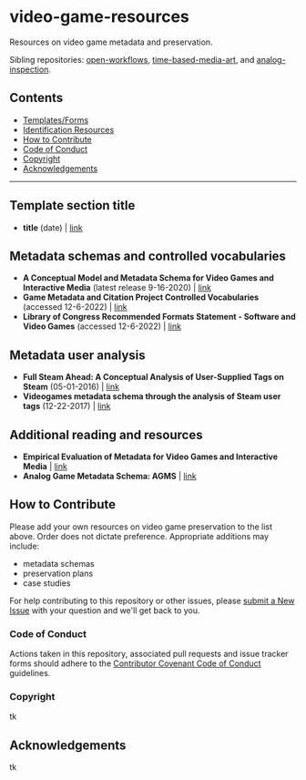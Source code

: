 # video-game-resources
Resources on video game metadata and preservation.

Sibling repositories: [open-workflows](https://github.com/amiaopensource/open-workflows), [time-based-media-art](https://github.com/amiaopensource/time-based-media-art), and [analog-inspection](https://github.com/amiaopensource/analog-inspection).

## Contents

* [Templates/Forms](#templatesforms)
* [Identification Resources](#identification-resources)
* [How to Contribute](#how-to-contribute)
* [Code of Conduct](#code-of-conduct)
* [Copyright](#copyright)
* [Acknowledgements](#acknowledgements)

---

## Template section title

- **title** (date) | [link](https://github.com/amiaopensource)

## Metadata schemas and controlled vocabularies 

- **A Conceptual Model and Metadata Schema for Video Games and Interactive Media** (latest release 9-16-2020) | [link](https://gamer.ischool.uw.edu/releases/test/)
- **Game Metadata and Citation Project Controlled Vocabularies** (accessed 12-6-2022) | [link](https://gamemetadata.soe.ucsc.edu/media)
- **Library of Congress Recommended Formats Statement - Software and Video Games** (accessed 12-6-2022) | [link](https://www.loc.gov/preservation/resources/rfs/software-videogames.html)

## Metadata user analysis 

- **Full Steam Ahead: A Conceptual Analysis of User-Supplied Tags on Steam** (05-01-2016) | [link](https://www.tandfonline.com/doi/abs/10.1080/01639374.2016.1190951?journalCode=wccq20)
- **Videogames metadata schema through the analysis of Steam user tags** (12-22-2017) | [link](https://digitalarchives.upd.edu.ph/item/25411)

## Additional reading and resources

- **Empirical Evaluation of Metadata for Video Games and Interactive Media** | [link](https://digital.lib.washington.edu/researchworks/bitstream/handle/1773/33260/EmpiricalEvaluation_EDIT.pdf?sequence=1&isAllowed=y)
- **Analog Game Metadata Schema: AGMS** | [link](https://nickschwieterman.info/elective-paper/)


## How to Contribute

Please add your own resources on video game preservation to the list above. Order does not dictate preference. Appropriate additions may include:

- metadata schemas
- preservation plans
- case studies

For help contributing to this repository or other issues, please [submit a New Issue](https://github.com/amiaopensource/video-game-resources/issues/new) with your question and we'll get back to you.

### Code of Conduct

Actions taken in this repository, associated pull requests and issue tracker forms should adhere to the [Contributor Covenant Code of Conduct](https://www.contributor-covenant.org/version/1/4/code-of-conduct) guidelines.

### Copyright

tk

## Acknowledgements

tk
